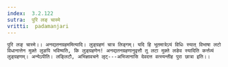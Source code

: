```yaml
---
index:  3.2.122
sutra:  पुरि लङ् चास्मे
vritti:  padamanjari
---
```


	पुरि लङ् चास्मे।। अनद्यतनग्रहममित्यादि। लुङ्ग्रहणं चात्र लिङ्गम्। यदि हि भूतमात्रेऽयं विधिः स्यात् विभाषा लटो विधानात्तेन मुक्ते लुङपि भविष्यति, कि लुङ्ग्रहणेन! अनद्यतनग्रहणानुवृत्तौ तु लटा मुक्ते लङेव स्यादिति कर्त्तव्यं लुङ्ग्रहणम्। अन्येऽपीति। लङ्लिटौ, अभिज्ञावचने लृट्---अभिजानासि देवदत्त वत्स्यन्तीह पुरा छात्रा इति।।
